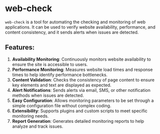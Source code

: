 # web-check
`web-check` is a tool for automating the checking and monitoring of web applications. It can be used to verify website availability, performance, and content consistency, and it sends alerts when issues are detected.

## Features:
1. **Availability Monitoring**: Continuously monitors website availability to ensure the site is accessible to users.
2. **Performance Monitoring**: Measures website load times and response times to help identify performance bottlenecks.
3. **Content Validation**: Checks the consistency of page content to ensure key elements and text are displayed as expected.
4. **Alert Notifications**: Sends alerts via email, SMS, or other notification methods when issues are detected.
5. **Easy Configuration**: Allows monitoring parameters to be set through a simple configuration file without complex coding.
6. **Extensibility**: Supports plugins and custom scripts to meet specific monitoring needs.
7. **Report Generation**: Generates detailed monitoring reports to help analyze and track issues.